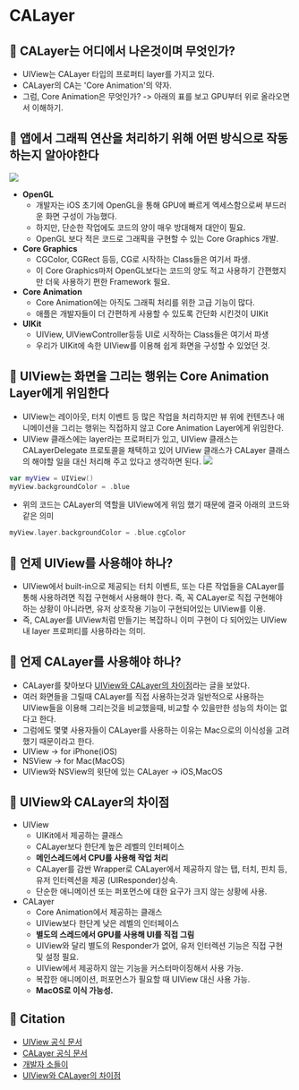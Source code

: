 # CALayer

## 🍎 CALayer는 어디에서 나온것이며 무엇인가?
- UIView는 CALayer 타입의 프로퍼티 layer를 가지고 있다.
- CALayer의 CA는 'Core Animation'의 약자.
- 그럼, Core Animation은 무엇인가? -> 아래의 표를 보고 GPU부터 위로 올라오면서 이해하기.

## 🍎 앱에서 그래픽 연산을 처리하기 위해 어떤 방식으로 작동하는지 알아야한다
![](https://i.imgur.com/EKzm04l.png)
- **OpenGL**
    - 개발자는 iOS 초기에 OpenGL을 통해 GPU에 빠르게 엑세스함으로써 부드러운 화면 구성이 가능했다.
    - 하지만, 단순한 작업에도 코드의 양이 매우 방대해져 대안이 필요.
    - OpenGL 보다 적은 코드로 그래픽을 구현할 수 있는 Core Graphics 개발.
- **Core Graphics**
    - CGColor, CGRect 등등, CG로 시작하는 Class들은 여기서 파생.
    - 이 Core Graphics마저 OpenGL보다는 코드의 양도 적고 사용하기 간편했지만 더욱 사용하기 편한 Framework 필요.
- **Core Animation**
    - Core Animation에는 아직도 그래픽 처리를 위한 고급 기능이 많다.
    - 애플은 개발자들이 더 간편하게 사용할 수 있도록 간단화 시킨것이 UIKit
- **UIKit**
    - UIView, UIViewController등등 UI로 시작하는 Class들은 여기서 파생
    - 우리가 UIKit에 속한 UIView를 이용해 쉽게 화면을 구성할 수 있었던 것.

## 🍎 UIView는 화면을 그리는 행위는 Core Animation Layer에게 위임한다
- UIView는 레이아웃, 터치 이벤트 등 많은 작업을 처리하지만 뷰 위에 컨텐츠나 애니메이션을 그리는 행위는 직접하지 않고 Core Animation Layer에게 위임한다.
- UIView 클래스에는 layer라는 프로퍼티가 있고, UIView 클래스는 CALayerDelegate 프로토콜을 채택하고 있어 UIView 클래스가 CALayer 클래스의 해야할 일을 대신 처리해 주고 있다고 생각하면 된다.
![](https://i.imgur.com/LKnbvSP.png)
```swift
var myView = UIView()
myView.backgroundColor = .blue
```
- 위의 코드는 CALayer의 역할을 UIView에게 위임 했기 때문에 결국 아래의 코드와 같은 의미
```swift
myView.layer.backgroundColor = .blue.cgColor
```

## 🍎 언제 UIView를 사용해야 하나?
- UIView에서 built-in으로 제공되는 터치 이벤트, 또는 다른 작업들을 CALayer를 통해 사용하려면 직접 구현해서 사용해야 한다. 즉, 꼭 CALayer로 직접 구현해야 하는 상황이 아니라면, 유저 상호작용 기능이 구현되어있는 UIView를 이용.
- 즉, CALayer를 UIView처럼 만들기는 복잡하니 이미 구현이 다 되어있는 UIView내 layer 프로퍼티를 사용하라는 의미.

## 🍎 언제 CALayer를 사용해야 하나?
- CALayer를 찾아보다 [UIView와 CALayer의 차이점](https://stackoverflow.com/questions/7826306/what-are-the-differences-between-a-uiview-and-a-calayer)라는 글을 보았다.
- 여러 화면들을 그릴때 CALayer를 직접 사용하는것과 일반적으로 사용하는 UIView들을 이용해 그리는것을 비교했을때, 비교할 수 있을만한 성능의 차이는 없다고 한다.
- 그럼에도 몇몇 사용자들이 CALayer를 사용하는 이유는 Mac으로의 이식성을 고려했기 때문이라고 한다.
- UIView -> for iPhone(iOS)
- NSView -> for Mac(MacOS)
- UIView와 NSView의 윗단에 있는 CALayer -> iOS,MacOS


## 🍎 UIView와 CALayer의 차이점
- UIView
    - UIKit에서 제공하는 클래스
    - CALayer보다 한단계 높은 레벨의 인터페이스
    - **메인스레드에서 CPU를 사용해 작업 처리**
    - CALayer를 감싼 Wrapper로 CALayer에서 제공하지 않는 탭, 터치, 핀치 등, 유저 인터렉션을 제공 (UIResponder)상속.
    - 단순한 애니메이션 또는 퍼포먼스에 대한 요구가 크지 않는 상황에 사용.
- CALayer
    - Core Animation에서 제공하는 클래스
    - UIView보다 한단계 낮은 레벨의 인터페이스
    - **별도의 스레드에서 GPU를 사용해 UI를 직접 그림**
    - UIView와 달리 별도의 Responder가 없어, 유저 인터렉션 기능은 직접 구현 및 설정 필요.
    - UIView에서 제공하지 않는 기능을 커스터마이징해서 사용 가능.
    - 복잡한 애니메이션, 퍼포먼스가 필요할 때 UIView 대신 사용 가능.
    - **MacOS로 이식 가능성.**

## 🍎 Citation
- [UIView 공식 문서](https://developer.apple.com/documentation/uikit/uiview)
- [CALayer 공식 문서](https://developer.apple.com/documentation/quartzcore/calayer)
- [개발자 소들이](https://babbab2.tistory.com/53)
- [UIView와 CALayer의 차이점](https://fassko.medium.com/uiview-vs-calayer-b55d932ff1f5)
